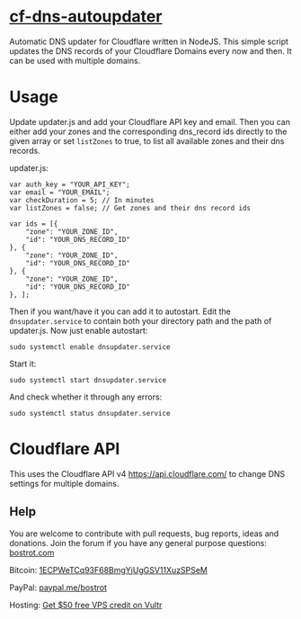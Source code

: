 # [cf-dns-autoupdater](https://github.com/bostrot/cf-dns-autoupdater)
Automatic DNS updater for Cloudflare written in NodeJS. This simple script updates the DNS records of your Cloudflare Domains every now and then. It can be used with multiple domains.

# Usage

Update updater.js and add your Cloudflare API key and email. Then you can either add your zones and the corresponding dns_record ids directly to the given array or set `listZones` to true, to list all available zones and their dns records.

updater.js:

```
var auth_key = "YOUR_API_KEY";
var email = "YOUR_EMAIL";
var checkDuration = 5; // In minutes
var listZones = false; // Get zones and their dns record ids

var ids = [{
    "zone": "YOUR_ZONE_ID",
    "id": "YOUR_DNS_RECORD_ID"
}, {
    "zone": "YOUR_ZONE_ID",
    "id": "YOUR_DNS_RECORD_ID"
}, {
    "zone": "YOUR_ZONE_ID",
    "id": "YOUR_DNS_RECORD_ID"
}, ];
```

Then if you want/have it you can add it to autostart. Edit the `dnsupdater.service` to contain both your directory path and the path of updater.js. Now just enable autostart:

`sudo systemctl enable dnsupdater.service`

Start it:

`sudo systemctl start dnsupdater.service`

And check whether it through any errors:

`sudo systemctl status dnsupdater.service`

# Cloudflare API

This uses the Cloudflare API v4 https://api.cloudflare.com/ to change DNS settings for multiple domains.


## Help

You are welcome to contribute with pull requests, bug reports, ideas and donations. Join the forum if you have any general purpose questions: [bostrot.com](https://www.bostrot.com)

Bitcoin: [1ECPWeTCq93F68BmgYjUgGSV11XuzSPSeM](https://www.blockchain.com/btc/payment_request?address=1ECPWeTCq93F68BmgYjUgGSV11XuzSPSeM&currency=USD&nosavecurrency=true&message=Bostrot)

PayPal: [paypal.me/bostrot](https://paypal.me/bostrot)

Hosting: [Get $50 free VPS credit on Vultr](https://www.bostrot.com/?ref=hosting)
